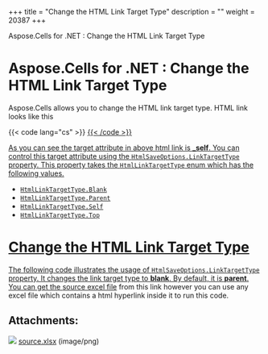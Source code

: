 +++
title = "Change the HTML Link Target Type" 
description = "" 
weight = 20387 
+++

Aspose.Cells for .NET : Change the HTML Link Target Type  

# Aspose.Cells for .NET : Change the HTML Link Target Type


Aspose.Cells allows you to change the HTML link target type. HTML link looks like this

{{< code lang="cs" >}}
<a href="http://www.aspose.com/" target="_self">
{{< /code >}}

As you can see the target attribute in above html link is **\_self**. You can control this target attribute using the `HtmlSaveOptions.LinkTargetType` property. This property takes the `HtmlLinkTargetType` enum which has the following values.

*   `HtmlLinkTargetType.Blank`
*   `HtmlLinkTargetType.Parent`
*   `HtmlLinkTargetType.Self`
*   `HtmlLinkTargetType.Top`

# Change the HTML Link Target Type

The following code illustrates the usage of `HtmlSaveOptions.LinkTargetType` property. It changes the link target type to **blank**. By default, it is **parent**. You can get the [source excel file](https://docs2.aspose.com/cells/net/attachments/5017278/5112364.xlsx) from this link however you can use any excel file which contains a html hyperlink inside it to run this code.

  
  

## Attachments:

![](https://docs2.aspose.com/cells/net/images/icons/bullet_blue.gif) [source.xlsx](https://docs2.aspose.com/cells/net/attachments/5017278/5112364.xlsx) (image/png)  

